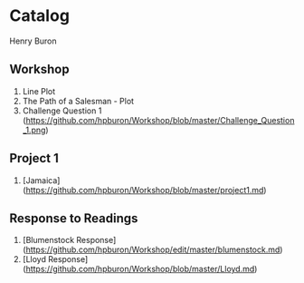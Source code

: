 # Catalog

Henry Buron

## Workshop

1. Line Plot
2. The Path of a Salesman - Plot
3. Challenge Question 1 (https://github.com/hpburon/Workshop/blob/master/Challenge_Question_1.png)

## Project 1

1. [Jamaica] (https://github.com/hpburon/Workshop/blob/master/project1.md)

## Response to Readings

1. [Blumenstock Response] (https://github.com/hpburon/Workshop/edit/master/blumenstock.md)
2. [Lloyd Response] (https://github.com/hpburon/Workshop/blob/master/Lloyd.md)
